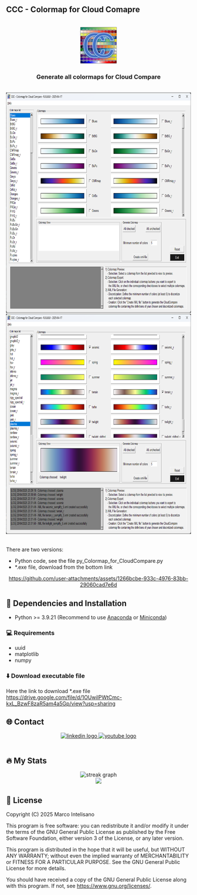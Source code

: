 ## CCC - Colormap for Cloud Comapre

<!-- PROJECT LOGO -->
<br />
<div align="center">
    <img src="imgs/CCC_Colormap_CloudCompare-200x200.png" alt="Logo" height="100">
<h3 align="center">Generate all colormaps for Cloud Compare</h3>
</div>
<br/>
<div align="center">
    <img src="imgs/01-CCC-Colormaps_for_CloudCompare.png" alt="Screenshot" height="600">
    <img src="imgs/04-CCC-Colormaps_for_CloudCompare.png" alt="Screenshot" height="600">
</div>
<br/>





There are two versions: 
- Python code, see the file py_Colormap_for_CloudCompare.py
- *.exe file, download from the bottom link

<div align="center">
    
https://github.com/user-attachments/assets/1266bcbe-933c-4976-83bb-29060cad7e6d


</div>

## :wrench: Dependencies and Installation

- Python >= 3.9.21 (Recommend to use [Anaconda](https://www.anaconda.com/download/#linux) or [Miniconda](https://docs.conda.io/en/latest/miniconda.html))

### :computer: Requirements

- uuid
- matplotlib
- numpy

### ⬇️ Download executable file 

Here the link to download *.exe file
https://drive.google.com/file/d/1OUwilPWtCmc-kxL_BzwF8zaR5am4a5Gp/view?usp=sharing




<!-- CONTACT -->
## 🌐 Contact

<div align="center">
  <a href="https://www.linkedin.com/in/engineermarcointelisano/" target="_blank">
    <img src="https://img.shields.io/static/v1?message=LinkedIn&logo=linkedin&label=&color=0077B5&logoColor=white&labelColor=&style=for-the-badge" height="25" alt="linkedin logo"  />
  </a>
  <a href="https://www.youtube.com/@MarcoIntelisano" target="_blank">
    <img src="https://img.shields.io/static/v1?message=Youtube&logo=youtube&label=&color=FF0000&logoColor=white&labelColor=&style=for-the-badge" height="25" alt="youtube logo"  />
  </a>
</div>
<br/>


<!-- Stats -->
## 🔥 My Stats

<div align="center">
  <img src="https://streak-stats.demolab.com?user=MarcoIntelisano&locale=en&mode=daily&theme=dark&hide_border=false&border_radius=5&order=3" height="220" alt="streak graph"  />
</div>


<div align="center">
  <img src="https://visitor-badge.laobi.icu/badge?page_id=MarcoIntelisano.MarcoIntelisano&"  />
</div>




## :scroll: License
Copyright (C) 2025 Marco Intelisano

This program is free software: you can redistribute it and/or modify it under the terms of the GNU General Public License as published by the Free Software Foundation, either version 3 of the License, or any later version.

This program is distributed in the hope that it will be useful, but WITHOUT ANY WARRANTY; without even the implied warranty of MERCHANTABILITY or FITNESS FOR A PARTICULAR PURPOSE. See the GNU General Public License for more details.

You should have received a copy of the GNU General Public License along with this program. If not, see https://www.gnu.org/licenses/.
